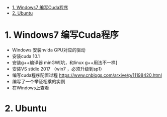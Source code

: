 <!-- TOC -->

- [1. Windows7 编写Cuda程序](#1-windows7-编写cuda程序)
- [2. Ubuntu](#2-ubuntu)

<!-- /TOC -->

# 1. Windows7 编写Cuda程序
* Windows 安装nvida GPU对应的驱动
* 安装cuda 10.1
* 安装g++编译器 minGW[坑，和linux g++用法不一样]
* 安装VS stidio 2017 （win7 ，必须升级到sp1）
* 编写cuda程序配置过程 https://www.cnblogs.com/arxive/p/11198420.html
* 编写了一个举证相乘的实例
* 在Windows上查看

# 2. Ubuntu 

